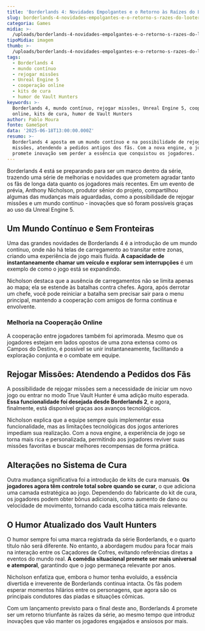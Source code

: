 ```yaml
---
title: 'Borderlands 4: Novidades Empolgantes e o Retorno às Raízes do Looter-Shooter'
slug: borderlands-4-novidades-empolgantes-e-o-retorno-s-razes-do-looter-shooter
categoria: Games
midia: >-
  /uploads/borderlands-4-novidades-empolgantes-e-o-retorno-s-razes-do-looter-shooter-thumb.jpg
tipoMidia: imagem
thumb: >-
  /uploads/borderlands-4-novidades-empolgantes-e-o-retorno-s-razes-do-looter-shooter-thumb.jpg
tags:
  - Borderlands 4
  - mundo contínuo
  - rejogar missões
  - Unreal Engine 5
  - cooperação online
  - kits de cura
  - humor de Vault Hunters
keywords: >-
  Borderlands 4, mundo contínuo, rejogar missões, Unreal Engine 5, cooperação
  online, kits de cura, humor de Vault Hunters
author: Pablo Moura
fonte: GameSpot
data: '2025-06-18T13:00:00.000Z'
resumo: >-
  Borderlands 4 aposta em um mundo contínuo e na possibilidade de rejogar
  missões, atendendo a pedidos antigos dos fãs. Com a nova engine, o jogo
  promete inovação sem perder a essência que conquistou os jogadores.
---
```


Borderlands 4 está se preparando para ser um marco dentro da série, trazendo uma série de melhorias e novidades que prometem agradar tanto os fãs de longa data quanto os jogadores mais recentes. Em um evento de prévia, Anthony Nicholson, produtor sênior do projeto, compartilhou algumas das mudanças mais aguardadas, como a possibilidade de rejogar missões e um mundo contínuo - inovações que só foram possíveis graças ao uso da Unreal Engine 5.

## Um Mundo Contínuo e Sem Fronteiras

Uma das grandes novidades de Borderlands 4 é a introdução de um mundo contínuo, onde não há telas de carregamento ao transitar entre zonas, criando uma experiência de jogo mais fluida. **A capacidade de instantaneamente chamar um veículo e explorar sem interrupções** é um exemplo de como o jogo está se expandindo.

Nicholson destaca que a ausência de carregamentos não se limita apenas ao mapa; ela se estende às batalhas contra chefes. Agora, após derrotar um chefe, você pode reiniciar a batalha sem precisar sair para o menu principal, mantendo a cooperação com amigos de forma contínua e envolvente.

### Melhoria na Cooperação Online

A cooperação entre jogadores também foi aprimorada. Mesmo que os jogadores estejam em lados opostos de uma zona extensa como os Campos do Destino, é possível se unir instantaneamente, facilitando a exploração conjunta e o combate em equipe.

## Rejogar Missões: Atendendo a Pedidos dos Fãs

A possibilidade de rejogar missões sem a necessidade de iniciar um novo jogo ou entrar no modo True Vault Hunter é uma adição muito esperada. **Essa funcionalidade foi desejada desde Borderlands 2**, e agora, finalmente, está disponível graças aos avanços tecnológicos.

Nicholson explica que a equipe sempre quis implementar essa funcionalidade, mas as limitações tecnológicas dos jogos anteriores impediam sua realização. Com a nova engine, a experiência de jogo se torna mais rica e personalizada, permitindo aos jogadores reviver suas missões favoritas e buscar melhores recompensas de forma prática.

## Alterações no Sistema de Cura

Outra mudança significativa foi a introdução de kits de cura manuais. **Os jogadores agora têm controle total sobre quando se curar**, o que adiciona uma camada estratégica ao jogo. Dependendo do fabricante do kit de cura, os jogadores podem obter bônus adicionais, como aumento de dano ou velocidade de movimento, tornando cada escolha tática mais relevante.

## O Humor Atualizado dos Vault Hunters

O humor sempre foi uma marca registrada da série Borderlands, e o quarto título não será diferente. No entanto, a abordagem mudou para focar mais na interação entre os Caçadores de Cofres, evitando referências diretas a eventos do mundo real. **A comédia situacional promete ser mais universal e atemporal**, garantindo que o jogo permaneça relevante por anos.

Nicholson enfatiza que, embora o humor tenha evoluído, a essência divertida e irreverente de Borderlands continua intacta. Os fãs podem esperar momentos hilários entre os personagens, que agora são os principais condutores das piadas e situações cômicas.

Com um lançamento previsto para o final deste ano, Borderlands 4 promete ser um retorno triunfante às raízes da série, ao mesmo tempo que introduz inovações que vão manter os jogadores engajados e ansiosos por mais.

